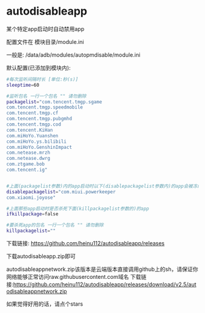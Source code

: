 # autodisableapp

某个特定app启动时自动禁用app

配置文件在 模块目录/module.ini

一般是:
/data/adb/modules/autopmdisable/module.ini

默认配置(已添加到模块内):
```bash
#每次监听间隔时长 [单位:秒(s)]
sleeptime=60

#监听包名 一行一个包名 "" 请勿删除
packagelist="com.tencent.tmgp.sgame
com.tencent.tmgp.speedmobile
com.tencent.tmgp.cf
com.tencent.tmgp.pubgmhd
com.tencent.tmgp.cod
com.tencent.KiHan
com.miHoYo.Yuanshen
com.miHoYo.ys.bilibili
com.miHoYo.GenshinImpact
com.netease.mrzh
com.netease.dwrg
com.ztgame.bob
com.tencent.ig"


#上面(packagelist参数)内的app启动时以下(disablepackagelist参数内)的app会被冻结
disablepackagelist="com.miui.powerkeeper
com.xiaomi.joyose"

#上面那些app启动时是否杀死下面(killpackagelist参数的)的app
ifkillpackage=false

#要杀死app的包名 一行一个包名 "" 请勿删除
killpackagelist=""
```

下载链接:
https://github.com/heinu112/autodisableapp/releases

下载autodisableapp.zip即可

autodisableappnetwork.zip该版本是云端版本直接调用github上的sh，请保证你网络能够正常访问raw.githubusercontent.com域名
下载链接:https://github.com/heinu112/autodisableapp/releases/download/v2.5/autodisableappnetwork.zip

如果觉得好用的话，请点个stars
